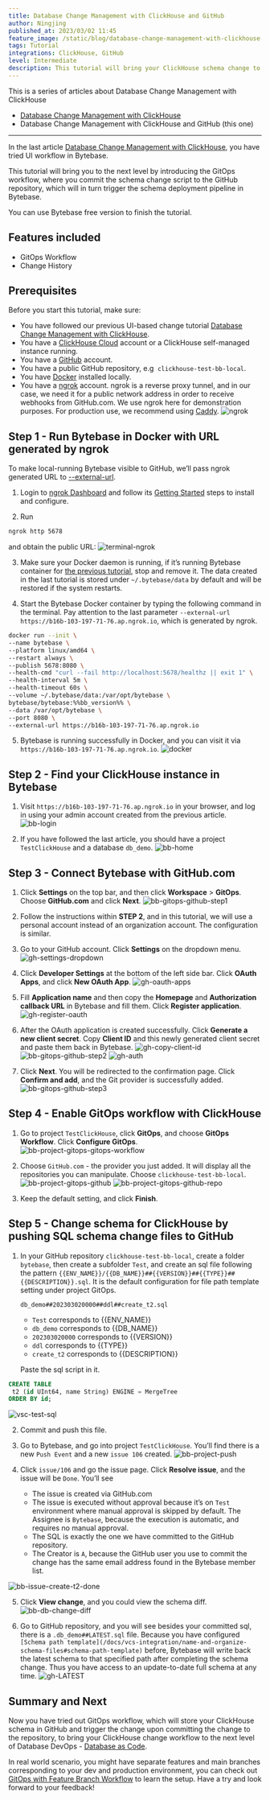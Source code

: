 ```yaml
---
title: Database Change Management with ClickHouse and GitHub
author: Ningjing
published_at: 2023/03/02 11:45
feature_image: /static/blog/database-change-management-with-clickhouse-and-github/feature-image.webp
tags: Tutorial
integrations: ClickHouse, GitHub
level: Intermediate
description: This tutorial will bring your ClickHouse schema change to the next level by introducing the GitOps workflow, where you commit schema change script to the GitHub repository, which will in turn trigger the schema deployment pipeline in Bytebase.
---
```


This is a series of articles about Database Change Management with ClickHouse

- [Database Change Management with ClickHouse](/blog/database-change-management-with-clickhouse)
- Database Change Management with ClickHouse and GitHub (this one)

---

In the last article [Database Change Management with ClickHouse](/blog/database-change-management-with-clickhouse), you have tried UI workflow in Bytebase.

This tutorial will bring you to the next level by introducing the GitOps workflow, where you commit the schema change script to the GitHub repository, which will in turn trigger the schema deployment pipeline in Bytebase.

You can use Bytebase free version to finish the tutorial.

## Features included

- GitOps Workflow
- Change History

## Prerequisites

Before you start this tutorial, make sure:

- You have followed our previous UI-based change tutorial [Database Change Management with ClickHouse](/blog/database-change-management-with-clickhouse).
- You have a [ClickHouse Cloud](https://clickhouse.cloud/) account or a ClickHouse self-managed instance running.
- You have a [GitHub](https://github.com/) account.
- You have a public GitHub repository, e.g  `clickhouse-test-bb-local`.
- You have [Docker](https://www.docker.com/) installed locally.
- You have a [ngrok](http://ngrok.com) account. ngrok is a reverse proxy tunnel, and in our case, we need it for a public network address in order to receive webhooks from GitHub.com. We use ngrok here for demonstration purposes. For production use, we recommend using [Caddy](https://caddyserver.com/).
![ngrok](/static/blog/database-change-management-with-clickhouse-and-github/ngrok.webp)

## Step 1 - Run Bytebase in Docker with URL generated by ngrok

To make local-running Bytebase visible to GitHub, we’ll pass ngrok generated URL to [--external-url](https://www.bytebase.com/docs/get-started/install/external-url).

1. Login to [ngrok Dashboard](https://dashboard.ngrok.com/) and follow its [Getting Started](https://dashboard.ngrok.com/get-started/setup) steps to install and configure.

2. Run
```bash
ngrok http 5678
```
and obtain the public URL:
![terminal-ngrok](/static/blog/database-change-management-with-clickhouse-and-github/terminal-ngrok.webp)

3. Make sure your Docker daemon is running, if it’s running Bytebase container for [the previous tutorial](/blog/database-change-management-with-clickhouse), stop and remove it. The data created in the last tutorial is stored under `~/.bytebase/data` by default and will be restored if the system restarts.
   
4. Start the Bytebase Docker container by typing the following command in the terminal. Pay attention to the last parameter `--external-url https://b16b-103-197-71-76.ap.ngrok.io`, which is generated by ngrok.
```bash
docker run --init \
--name bytebase \
--platform linux/amd64 \
--restart always \
--publish 5678:8080 \
--health-cmd "curl --fail http://localhost:5678/healthz || exit 1" \
--health-interval 5m \
--health-timeout 60s \
--volume ~/.bytebase/data:/var/opt/bytebase \
bytebase/bytebase:%%bb_version%% \
--data /var/opt/bytebase \
--port 8080 \
--external-url https://b16b-103-197-71-76.ap.ngrok.io
````

5. Bytebase is running successfully in Docker, and you can visit it via `https://b16b-103-197-71-76.ap.ngrok.io`.
![docker](/static/blog/database-change-management-with-clickhouse-and-github/docker.webp)

## Step 2 - Find your ClickHouse instance in Bytebase

1. Visit `https://b16b-103-197-71-76.ap.ngrok.io` in your browser, and log in using your admin account created from the previous article.
![bb-login](/static/blog/database-change-management-with-clickhouse-and-github/bb-login.webp)

2. If you have followed the last article, you should have a project `TestClickHouse` and a database `db_demo`.
![bb-home](/static/blog/database-change-management-with-clickhouse-and-github/bb-home.webp)

## Step 3 - Connect Bytebase with GitHub.com

1. Click **Settings** on the top bar, and then click **Workspace** > **GitOps**. Choose **GitHub.com** and click **Next**.
![bb-gitops-github-step1](/static/blog/database-change-management-with-clickhouse-and-github/bb-gitops-github-step1.webp)

2. Follow the instructions within **STEP 2**, and in this tutorial, we will use a personal account instead of an organization account. The configuration is similar.

3. Go to your GitHub account. Click **Settings** on the dropdown menu.
![gh-settings-dropdown](/static/blog/database-change-management-with-clickhouse-and-github/gh-settings-dropdown.webp)

4. Click **Developer Settings** at the bottom of the left side bar. Click **OAuth Apps**, and click **New OAuth App**.
![gh-oauth-apps](/static/blog/database-change-management-with-clickhouse-and-github/gh-oauth-apps.webp)

5. Fill **Application name** and then copy the **Homepage** and **Authorization callback URL** in Bytebase and fill them. Click **Register application**.
![gh-register-oauth](/static/blog/database-change-management-with-clickhouse-and-github/gh-register-oauth.webp)

6. After the OAuth application is created successfully. Click **Generate a new client secret**. Copy **Client ID** and this newly generated client secret and paste them back in Bytebase.
![gh-copy-client-id](/static/blog/database-change-management-with-clickhouse-and-github/gh-copy-client-id.webp)
![bb-gitops-github-step2](/static/blog/database-change-management-with-clickhouse-and-github/bb-gitops-github-step2.webp)
![gh-auth](/static/blog/database-change-management-with-clickhouse-and-github/gh-auth.webp)

7. Click **Next**. You will be redirected to the confirmation page. Click **Confirm and add**, and the Git provider is successfully added.
![bb-gitops-github-step3](/static/blog/database-change-management-with-clickhouse-and-github/bb-gitops-github-step3.webp)

## Step 4 - Enable GitOps workflow with ClickHouse
1. Go to project `TestClickHouse`, click **GitOps**, and choose **GitOps Workflow**. Click **Configure GitOps**.
![bb-project-gitops-gitops-workflow](/static/blog/database-change-management-with-clickhouse-and-github/bb-project-gitops-gitops-workflow.webp)

2. Choose `GitHub.com` - the provider you just added. It will display all the repositories you can manipulate. Choose `clickhouse-test-bb-local`.
![bb-project-gitops-github](/static/blog/database-change-management-with-clickhouse-and-github/bb-project-gitops-github.webp)
![bb-project-gitops-github-repo](/static/blog/database-change-management-with-clickhouse-and-github/bb-project-gitops-github-repo.webp)

3. Keep the default setting, and click **Finish**.

## Step 5 - Change schema for ClickHouse by pushing SQL schema change files to GitHub
1. In your GitHub repository `clickhouse-test-bb-local`, create a folder `bytebase`, then create a subfolder `Test`, and create an sql file following the pattern `{{ENV_NAME}}/{{DB_NAME}}##{{VERSION}}##{{TYPE}}##{{DESCRIPTION}}.sql`. It is the default configuration for file path template setting under project GitOps.
   
   `db_demo##202303020000##ddl##create_t2.sql`
   - `Test` corresponds to {{ENV_NAME}}
   - `db_demo` corresponds to {{DB_NAME}}
   - `202303020000` corresponds to {{VERSION}}
   - `ddl` corresponds to {{TYPE}}
   - `create_t2` corresponds to {{DESCRIPTION}}
  
   Paste the sql script in it.

```sql
CREATE TABLE
 t2 (id UInt64, name String) ENGINE = MergeTree
ORDER BY id;

```
![vsc-test-sql](/static/blog/database-change-management-with-clickhouse-and-github/vsc-test-sql.webp)

2. Commit and push this file.
3. Go to Bytebase, and go into project `TestClickHouse`. You’ll find there is a new `Push Event` and a new `issue 106` created.
![bb-project-push](/static/blog/database-change-management-with-clickhouse-and-github/bb-project-push.webp)

4. Click `issue/106` and go the issue page. Click **Resolve issue**, and the issue will be `Done`. You’ll see
   - The issue is created via GitHub.com
   - The issue is executed without approval because it’s on `Test` environment where manual approval is skipped by default. The Assignee is `Bytebase`, because the execution is automatic, and requires no manual approval.
   - The SQL is exactly the one we have committed to the GitHub repository.
   - The Creator is `A`, because the GitHub user you use to commit the change has the same email address found in the Bytebase member list.

![bb-issue-create-t2-done](/static/blog/database-change-management-with-clickhouse-and-github/bb-issue-create-t2-done.webp)

5. Click **View change**, and you could view the schema diff.
![bb-db-change-diff](/static/blog/database-change-management-with-clickhouse-and-github/bb-db-change-diff.webp)

6. Go to GitHub repository, and you will see besides your committed sql, there is a `.db_demo##LATEST.sql` file. Because you have configured `[Schema path template](/docs/vcs-integration/name-and-organize-schema-files#schema-path-template)` before, Bytebase will write back the latest schema to that specified path after completing the schema change. Thus you have access to an update-to-date full schema at any time.
![gh-LATEST](/static/blog/database-change-management-with-clickhouse-and-github/gh-LATEST.webp)

## Summary and Next

Now you have tried out GitOps workflow, which will store your ClickHouse schema in GitHub and trigger the change upon committing the change to the repository, to bring your ClickHouse change workflow to the next level of Database DevOps - [Database as Code](/blog/database-as-code).

In real world scenario, you might have separate features and main branches corresponding to your dev and production environment, you can check out [GitOps with Feature Branch Workflow](/docs/how-to/workflow/gitops-feature-branch) to learn the setup. Have a try and look forward to your feedback!